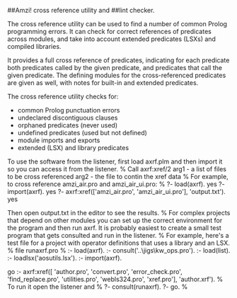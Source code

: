 ##Amzi! cross reference utility and
##lint checker.

The cross reference utility can be used to find
a number of common Prolog programming errors.
It can check for correct references of predicates
across modules, and take into account extended
predicates (LSXs) and compiled libraries.

It provides a full cross reference of predicates,
indicating for each predicate both predicates
called by the given predicate, and predicates
that call the given predicate. The defining
modules for the cross-referenced predicates are
given as well, with notes for built-in and
extended predicates.

The cross reference utility checks for:

  - common Prolog punctuation errors
  - undeclared discontiguous clauses
  - orphaned predicates (never used)
  - undefined predicates (used but not defined)
  - module imports and exports
  - extended (LSX) and library predicates

To use the software from the listener,
first load axrf.plm and then import it
so you can access it from the listener.
%
Call axrf:xref/2
  arg1 - a list of files to be cross referenced
  arg2 - the file to contin the xref data
%
For example, to cross reference amzi_air.pro and
amzi_air_ui.pro:
%
?- load(axrf).
yes
?- import(axrf).
yes
?- axrf:xref(['amzi_air.pro', 'amzi_air_ui.pro'], 'output.txt').
yes

Then open output.txt in the editor to see the results.
%
For complex projects that depend on other modules
you can set up the correct environment for the
program and then run axrf.  It is probably easiest
to create a small test program that gets consulted
and run in the listener.
%
For example, here's a test file for a project with
operator definitions that uses a library and an LSX.
%
file runaxrf.pro
%
:- load(axrf).
:- consult('..\\jigs\\kw_ops.pro').
:- load(list).
:- loadlsx('aosutils.lsx').
:- import(axrf).

go :- axrf:xref([
       'author.pro',
       'convert.pro',
       'error_check.pro',
       'find_replace.pro',
       'utilities.pro',
       'webls324.pro',
       'xref.pro'],
   'author.xrf').
%
To run it open the listener and
%
?- consult(runaxrf).
?- go.
%



